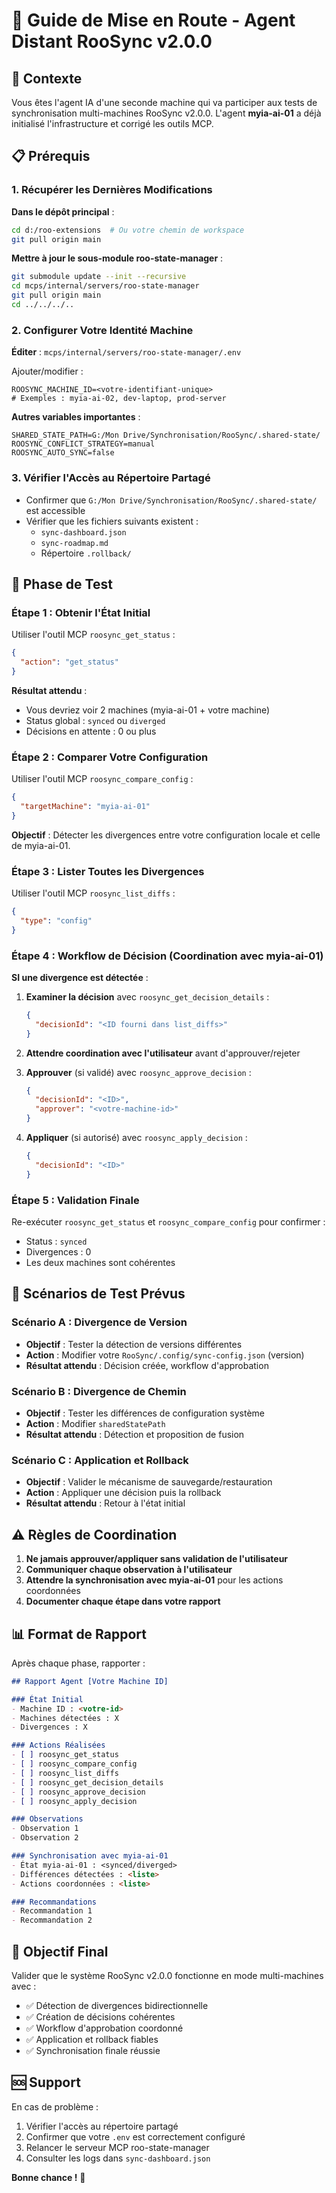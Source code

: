 # 🚀 Guide de Mise en Route - Agent Distant RooSync v2.0.0

## 🎯 Contexte

Vous êtes l'agent IA d'une seconde machine qui va participer aux tests de synchronisation multi-machines RooSync v2.0.0. L'agent **myia-ai-01** a déjà initialisé l'infrastructure et corrigé les outils MCP.

## 📋 Prérequis

### 1. Récupérer les Dernières Modifications

**Dans le dépôt principal** :
```bash
cd d:/roo-extensions  # Ou votre chemin de workspace
git pull origin main
```

**Mettre à jour le sous-module roo-state-manager** :
```bash
git submodule update --init --recursive
cd mcps/internal/servers/roo-state-manager
git pull origin main
cd ../../../..
```

### 2. Configurer Votre Identité Machine

**Éditer** : `mcps/internal/servers/roo-state-manager/.env`

Ajouter/modifier :
```env
ROOSYNC_MACHINE_ID=<votre-identifiant-unique>
# Exemples : myia-ai-02, dev-laptop, prod-server
```

**Autres variables importantes** :
```env
SHARED_STATE_PATH=G:/Mon Drive/Synchronisation/RooSync/.shared-state/
ROOSYNC_CONFLICT_STRATEGY=manual
ROOSYNC_AUTO_SYNC=false
```

### 3. Vérifier l'Accès au Répertoire Partagé

- Confirmer que `G:/Mon Drive/Synchronisation/RooSync/.shared-state/` est accessible
- Vérifier que les fichiers suivants existent :
  - `sync-dashboard.json`
  - `sync-roadmap.md`
  - Répertoire `.rollback/`

## 🧪 Phase de Test

### Étape 1 : Obtenir l'État Initial

Utiliser l'outil MCP `roosync_get_status` :

```json
{
  "action": "get_status"
}
```

**Résultat attendu** :
- Vous devriez voir 2 machines (myia-ai-01 + votre machine)
- Status global : `synced` ou `diverged`
- Décisions en attente : 0 ou plus

### Étape 2 : Comparer Votre Configuration

Utiliser l'outil MCP `roosync_compare_config` :

```json
{
  "targetMachine": "myia-ai-01"
}
```

**Objectif** : Détecter les divergences entre votre configuration locale et celle de myia-ai-01.

### Étape 3 : Lister Toutes les Divergences

Utiliser l'outil MCP `roosync_list_diffs` :

```json
{
  "type": "config"
}
```

### Étape 4 : Workflow de Décision (Coordination avec myia-ai-01)

**SI une divergence est détectée** :

1. **Examiner la décision** avec `roosync_get_decision_details` :
   ```json
   {
     "decisionId": "<ID fourni dans list_diffs>"
   }
   ```

2. **Attendre coordination avec l'utilisateur** avant d'approuver/rejeter

3. **Approuver** (si validé) avec `roosync_approve_decision` :
   ```json
   {
     "decisionId": "<ID>",
     "approver": "<votre-machine-id>"
   }
   ```

4. **Appliquer** (si autorisé) avec `roosync_apply_decision` :
   ```json
   {
     "decisionId": "<ID>"
   }
   ```

### Étape 5 : Validation Finale

Re-exécuter `roosync_get_status` et `roosync_compare_config` pour confirmer :
- Status : `synced`
- Divergences : 0
- Les deux machines sont cohérentes

## 🔄 Scénarios de Test Prévus

### Scénario A : Divergence de Version
- **Objectif** : Tester la détection de versions différentes
- **Action** : Modifier votre `RooSync/.config/sync-config.json` (version)
- **Résultat attendu** : Décision créée, workflow d'approbation

### Scénario B : Divergence de Chemin
- **Objectif** : Tester les différences de configuration système
- **Action** : Modifier `sharedStatePath`
- **Résultat attendu** : Détection et proposition de fusion

### Scénario C : Application et Rollback
- **Objectif** : Valider le mécanisme de sauvegarde/restauration
- **Action** : Appliquer une décision puis la rollback
- **Résultat attendu** : Retour à l'état initial

## ⚠️ Règles de Coordination

1. **Ne jamais approuver/appliquer sans validation de l'utilisateur**
2. **Communiquer chaque observation à l'utilisateur**
3. **Attendre la synchronisation avec myia-ai-01** pour les actions coordonnées
4. **Documenter chaque étape dans votre rapport**

## 📊 Format de Rapport

Après chaque phase, rapporter :

```markdown
## Rapport Agent [Votre Machine ID]

### État Initial
- Machine ID : <votre-id>
- Machines détectées : X
- Divergences : X

### Actions Réalisées
- [ ] roosync_get_status
- [ ] roosync_compare_config
- [ ] roosync_list_diffs
- [ ] roosync_get_decision_details
- [ ] roosync_approve_decision
- [ ] roosync_apply_decision

### Observations
- Observation 1
- Observation 2

### Synchronisation avec myia-ai-01
- État myia-ai-01 : <synced/diverged>
- Différences détectées : <liste>
- Actions coordonnées : <liste>

### Recommandations
- Recommandation 1
- Recommandation 2
```

## 🎯 Objectif Final

Valider que le système RooSync v2.0.0 fonctionne en mode multi-machines avec :
- ✅ Détection de divergences bidirectionnelle
- ✅ Création de décisions cohérentes
- ✅ Workflow d'approbation coordonné
- ✅ Application et rollback fiables
- ✅ Synchronisation finale réussie

## 🆘 Support

En cas de problème :
1. Vérifier l'accès au répertoire partagé
2. Confirmer que votre `.env` est correctement configuré
3. Relancer le serveur MCP roo-state-manager
4. Consulter les logs dans `sync-dashboard.json`

**Bonne chance !** 🚀